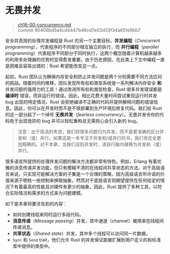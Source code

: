 # 无畏并发

> [ch16-00-concurrency.md](https://github.com/rust-lang/book/blob/master/second-edition/src/ch16-00-concurrency.md)
> <br>
> commit 90406bd5a4cd4447b46cd7e03d33f34a651e9bb7

安全并高效的处理并发编程是 Rust 的另一个主要目标。**并发编程**（*Concurrent programming*），代表程序的不同部分相互独立的执行，而 **并行编程**（*parallel programming*）代表程序不同部分于同时执行，这两个概念随着计算机越来越多的利用多处理器的优势时显得愈发重要。由于历史原因，在此类上下文中编程一直是困难且容易出错的：Rust 希望能改变这一点。

起初，Rust 团队认为确保内存安全和防止并发问题是两个分别需要不同方法应对的挑战。随着时间的推移，团队发现所有权和类型系统是一系列解决内存安全 **和** 并发问题的强用力的工具！通过改进所有权和类型检查，Rust 很多并发错误都是 **编译时** 错误，而非运行时错误。因此，相比花费大量时间尝试重现运行时并发 bug 出现的特定情况，Rust 会拒绝编译不正确的代码并提供解释问题的错误信息。因此，你可以在开发时而不是不慎部署到生产环境后修复代码。我们给 Rust 的这一部分起了一个绰号 **无畏并发**（*fearless concurrency*）。无畏并发令你的代码免于出现诡异的 bug 并可以轻松重构且无需担心会引入新的 bug。

> 注意：出于简洁的考虑，我们将很多问题归为并发，而不是更准确的区分并发和（或）并行。如果这是一本专注于并发和/或并行的书，我们肯定会更加精确的。对于本章，当我们谈到并发时，请自行脑内替换为并发和（或）并行。

很多语言所提供的处理并发问题的解决方法都非常有特色。例如，Erlang 有着优雅的消息传递并发功能，但只有模糊不清的在线程间共享状态的方法。对于高级语言来说，只实现可能解决方案的子集是一个合理的策略，因为高级语言所许诺的价值来源于牺牲一些控制来换取抽象。然而对于底层语言则期望提供在任何给定的情况下有着最高的性能且对硬件有更少的抽象。因此，Rust 提供了多种工具，以符合实际情况和需求的方式来为问题建模。

如下是本章将要涉及到的内容：

* 如何创建线程来同时运行多段代码。
* **消息传递**（*Message passing*）并发，其中通道（channel）被用来在线程间传递消息。
* **共享状态**（*Shared state*）并发，其中多个线程可以访问同一片数据。
* `Sync` 和 `Send` trait，他们允许 Rust 的并发保证能被扩展到用户定义的和标准库中提供的类型中。